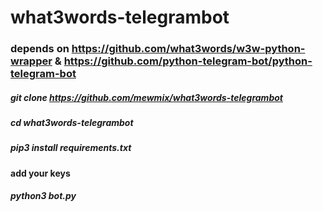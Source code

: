 # what3words-telegrambot
### depends on https://github.com/what3words/w3w-python-wrapper & https://github.com/python-telegram-bot/python-telegram-bot
##### git clone https://github.com/mewmix/what3words-telegrambot
##### cd what3words-telegrambot
##### pip3 install requirements.txt
#### add your keys
##### python3 bot.py 
